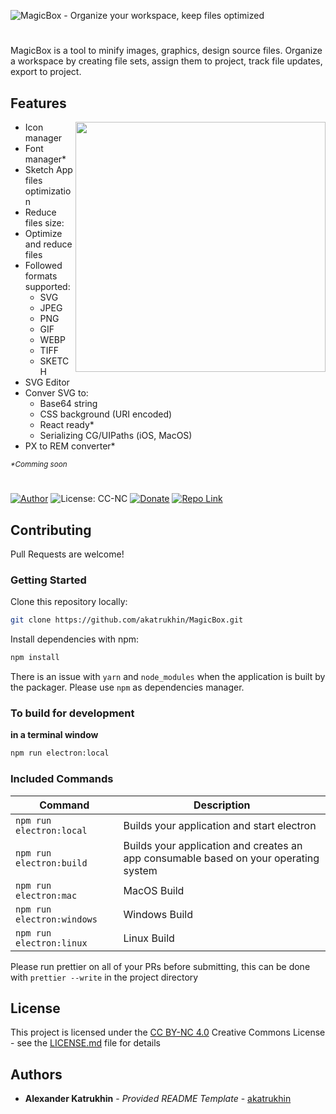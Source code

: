 ![MagicBox - Organize your workspace, keep files optimized](https://katrukhin.com/magic-box/github-header-3.jpg)

#

MagicBox is a tool to minify images, graphics, design source files. Organize a workspace by creating file sets, assign them to project, track file updates, export to project.

## Features

<img align="right" width="400" height="auto" src="https://ux-engineer.com/magic-box/preview.gif">

- Icon manager
- Font manager\*
- Sketch App files optimization
- Reduce files size:
- Optimize and reduce files
- Followed formats supported:
  - SVG
  - JPEG
  - PNG
  - GIF
  - WEBP
  - TIFF
  - SKETCH
- SVG Editor
- Conver SVG to:
  - Base64 string
  - CSS background (URI encoded)
  - React ready\*
  - Serializing CG/UIPaths (iOS, MacOS)
- PX to REM converter\*

<sup><i>\*Comming soon</i></sup>

#

[![Author](https://img.shields.io/badge/Author-katrukhin-brightgreen.svg)](https://katrukhin.com)
![License: CC-NC](https://img.shields.io/badge/License-CCNC-blue.svg)
[![Donate](https://img.shields.io/badge/Donate-PayPal-brightgreen.svg)](https://paypal.me/katrukhin)
[![Repo Link](https://img.shields.io/badge/Repo-Link-black.svg)](https://github.com/akatrukhin/MagicBox)

## Contributing

Pull Requests are welcome!

### Getting Started

Clone this repository locally:

```bash
git clone https://github.com/akatrukhin/MagicBox.git
```

Install dependencies with npm:

```bash
npm install
```

There is an issue with `yarn` and `node_modules` when the application is built by the packager. Please use `npm` as dependencies manager.

### To build for development

**in a terminal window**

```bash
npm run electron:local
```

### Included Commands

| Command                    | Description                                                                          |
| -------------------------- | ------------------------------------------------------------------------------------ |
| `npm run electron:local`   | Builds your application and start electron                                           |
| `npm run electron:build`   | Builds your application and creates an app consumable based on your operating system |
| `npm run electron:mac`     | MacOS Build                                                                          |
| `npm run electron:windows` | Windows Build                                                                        |
| `npm run electron:linux`   | Linux Build                                                                          |

Please run prettier on all of your PRs before submitting, this can be done with `prettier --write` in the project directory

## License

This project is licensed under the [CC BY-NC 4.0](LICENSE.md)
Creative Commons License - see the [LICENSE.md](LICENSE.md) file for
details

## Authors

- **Alexander Katrukhin** - _Provided README Template_ -
  [akatrukhin](https://github.com/akatrukhin)
